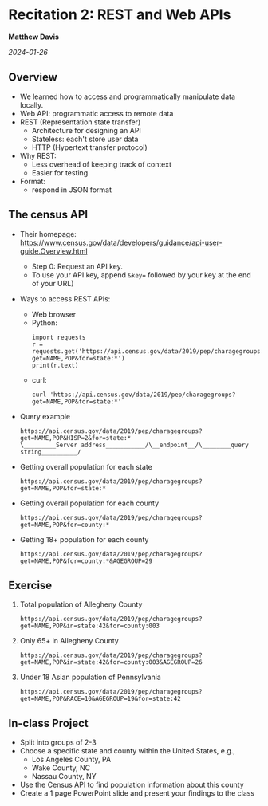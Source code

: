 # Recitation 2: REST and Web APIs

__Matthew Davis__

_2024-01-26_

## Overview

* We learned how to access and programmatically manipulate data locally.
* Web API: programmatic access to remote data
* REST (Representation state transfer)
  * Architecture for designing an API
  * Stateless: each't store user data
  * HTTP (Hypertext transfer protocol)
* Why REST:
  * Less overhead of keeping track of context
  * Easier for testing
* Format:
  * respond in JSON format

## The census API

* Their homepage: <https://www.census.gov/data/developers/guidance/api-user-guide.Overview.html>
  * Step 0: Request an API key. 
  * To use your API key, append `&key=` followed by your key at the end of your  URL)
* Ways to access REST APIs:
  * Web browser
  * Python:
    ```
    import requests
    r = requests.get('https://api.census.gov/data/2019/pep/charagegroups?get=NAME,POP&for=state:*')
    print(r.text)
    ```  
  * curl:
    ```
    curl 'https://api.census.gov/data/2019/pep/charagegroups?get=NAME,POP&for=state:*'
    ```
* Query example
  ```
  https://api.census.gov/data/2019/pep/charagegroups?get=NAME,POP&HISP=2&for=state:*
  \_________Server address___________/\__endpoint__/\________query string__________/
  ```
* Getting overall population for each state
  ```
  https://api.census.gov/data/2019/pep/charagegroups?get=NAME,POP&for=state:*
  ```

* Getting overall population for each county
  ```
  https://api.census.gov/data/2019/pep/charagegroups?get=NAME,POP&for=county:*
  ```

* Getting 18+ population for each county
  ```
  https://api.census.gov/data/2019/pep/charagegroups?get=NAME,POP&for=county:*&AGEGROUP=29
  ```

## Exercise

1. Total population of Allegheny County
   ```
   https://api.census.gov/data/2019/pep/charagegroups?get=NAME,POP&in=state:42&for=county:003
   ```

2. Only 65+ in Allegheny County
   ```
   https://api.census.gov/data/2019/pep/charagegroups?get=NAME,POP&in=state:42&for=county:003&AGEGROUP=26

   ```

3. Under 18 Asian population of Pennsylvania
   ```
   https://api.census.gov/data/2019/pep/charagegroups?get=NAME,POP&RACE=10&AGEGROUP=19&for=state:42
   ```

## In-class Project

* Split into groups of 2-3
* Choose a specific state and county within the United States, e.g.,
  * Los Angeles County, PA
  * Wake County, NC
  * Nassau County, NY
* Use the Census API to find population information about this county
* Create a 1 page PowerPoint slide and present your findings to the class
